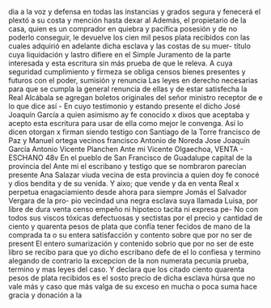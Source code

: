 dia a la voz y defensa en todas las instancias y grados segura
y fenecerá el plextó a su costa y mención hasta dexar al
Además, el propietario de la casa, quien es un comprador en quiebra y pacífica posesión y de no poderlo conseguir, le devuelve los cien mil pesos plata recibidos con las cuales adquirió en adelante dicha esclava y las costas de su muer-
título cuya liquidación y lastro difiere en el Simple Juramento de la parte interesada y esta escritura sin más prueba de que le releva. A cuya seguridad cumplimiento y firmeza se obliga censos bienes presentes y futuros con el poder, sumisión y renuncia
Las leyes en derecho necesarias para que se cumpla la general renuncia de ellas y de estar satisfecha la Real Alcábala se agregan boletos originales del señor ministro receptor de e
lo que dice así - En cuyo testimonio y estando presente el dicho José Joaquín García a quien asimismo ay fe conocido x dixos que aceptaba y acepto esta escritura para usar de ella como mejor le convenga. Así lo dicen otorgan x firman siendo
testigo con Santiago de la Torre
francisco de Paz y Manuel
ortega vecinos
francisco Antonio de Noreda
Jose Joaquín García
Antonio Vicente Planchen
Ante mi Vicente Olgaechoa,
VENTA - ESCHANO
48v En el pueblo de San Francisco de Guadalupe capital de la provincia del
Ante mi el escribano y testigo que se nombraron parecían presente Ana Salazar viuda vecina de esta provincia a quien doy fe conocé y dios bendita y de su venida.
Y aixo; que vende y da en venta Real x perpetua enagaciamiento desde ahora para siempre Jomás el Salvador Vergara de la pro- pio vecindad una negra esclava suya llamada Luisa, por libre de dura venta censo empeño ni hipoteco tacita ni expresa pe-
No con todos sus viscos tóxicas defectuosas y sectistas por el precio y cantidad de ciento y quarenta pesos de plata que confía tener fecidos de mano de la comprada ta o su entera satisfacción y contento sobre que por no ser de present
El entero sumarización y contenido sobrio que por no ser de este libro se recibo para que yo dicho escribano defe de el lo confiesa y termino alegando de contrario la excepcion de la non numerata pecunia prueba, termino y mas leyes del caso. Y declara que los
citado ciento quarenta pesos de plata recibidos es el sosto precio de dicha esclava húrsa que no vale más y caso que más valga de su exceso en mucha o poca suma hace gracia y donación a la